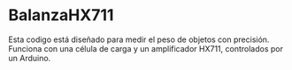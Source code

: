 # BalanzaHX711
Esta codigo está diseñado para medir el peso de objetos con precisión. Funciona con una célula de carga y un amplificador HX711, controlados por un Arduino.
